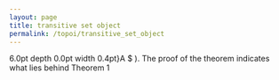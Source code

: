 ```yaml
---
layout: page
title: transitive set object
permalink: /topoi/transitive_set_object
---
```

6.0pt depth 0.0pt width 0.4pt}A $ ). The proof of the theorem indicates what lies behind Theorem 1
